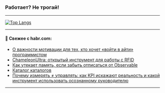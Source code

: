 ### Работает? Не трогай!

---
<!--
#### 🛠️ Technical stack:

![Java](https://img.shields.io/badge/Java-informational?logo=Oracle&style=flat&logoColor=white&color=FF4500)
![Kotlin](https://img.shields.io/badge/Kotlin-informational?logo=Kotlin&style=flat&logoColor=white&color=774D97)
![TS](https://img.shields.io/badge/TypeScript-informational?logo=typeScript&style=flat&logoColor=black&color=017acc)
![Python](https://img.shields.io/badge/Python-informational?logo=Python&style=flat&logoColor=black&color=ffdd54) <br>
![Spring](https://img.shields.io/badge/Spring-informational?logo=Spring&style=flat&logoColor=white&color=6DB33F) 
![SpringBoot](https://img.shields.io/badge/SpringBoot-informational?logo=SpringBoot&style=flat&logoColor=white&color=6DB33F)
![Nest](https://img.shields.io/badge/NestJS-informational?logo=NestJS&style=flat&logoColor=white&color=E0234E) 
![NodeJS](https://img.shields.io/badge/NodeJS-informational?logo=node.js&style=flat&logoColor=white&color=70A760)<br>
![PostgreSQL](https://img.shields.io/badge/PostgreSQL-informational?logo=PostgreSQL&style=flat&logoColor=white&color=DAA520)
![MongoDB](https://img.shields.io/badge/MongoDB-informational?logo=MongoDB&style=flat&logoColor=white&color=870000)
![Apache](https://img.shields.io/badge/Apache-informational?logo=apache&style=flat&logoColor=white&color=f74e28)

___ 
-->

<!--- #### 🛠️ : --->

[![Top Langs](https://github-readme-stats-82jvfl3w3-advtsettinggmailcoms-projects.vercel.app/api/top-langs/?username=zloylis&langs_count=10&hide_title=true&title_color=e6edf3&size_weight=0.5&count_weight=0.5&layout=compact&hide_progress=true&hide_border=true&theme=dracula)](https://github.com/zloylis)

<!---


####  :octocat:&nbsp;&nbsp; Статистика:

![GitHub stats](https://github-readme-stats-u2qms2cxw-advtsettinggmailcoms-projects.vercel.app/api?username=zloylis&show_icons=true&hide_border=true&theme=dracula&title_color=e6edf3&include_all_commits=true&count_private=true&hide_rank=false&hide_title=true&rank_icon=github)
-->
---

#### 💬 Свежее с habr.com:

<!-- BLOG-POST-LIST:START -->
- [О важности мотивации для тех, кто хочет «войти в айти» программистом](https://habr.com/ru/articles/879560/?utm_source=habrahabr&utm_medium=rss&utm_campaign=879560)
- [ChameleonUltra: открытый инструмент для работы с RFID](https://habr.com/ru/articles/879526/?utm_source=habrahabr&utm_medium=rss&utm_campaign=879526)
- [Как утекает память, если забыть отписаться от Observable](https://habr.com/ru/articles/879502/?utm_source=habrahabr&utm_medium=rss&utm_campaign=879502)
- [Каталог каталогов](https://habr.com/ru/companies/vk/articles/879456/?utm_source=habrahabr&utm_medium=rss&utm_campaign=879456)
- [Почему измерять ≠ управлять: как KPI искажают реальность и какой инструмент использовать осознанному руководителю](https://habr.com/ru/companies/simpleone/articles/879450/?utm_source=habrahabr&utm_medium=rss&utm_campaign=879450)
<!-- BLOG-POST-LIST:END -->

---
